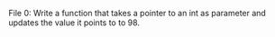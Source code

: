 File 0: Write a function that takes a pointer to an int as parameter and updates the value it points to to 98.


